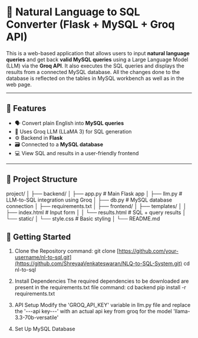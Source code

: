 # 🧠 Natural Language to SQL Converter (Flask + MySQL + Groq API)

This is a web-based application that allows users to input **natural language queries** and get back **valid MySQL queries** using a Large Language Model (LLM) via the **Groq API**. It also executes the SQL queries and displays the results from a connected MySQL database. All the changes done to the database is reflected on the tables in MySQL workbench as well as in the web page. 

---

## 📌 Features

- 🗣 Convert plain English into **MySQL queries**
- 🧠 Uses Groq LLM (LLaMA 3) for SQL generation
- ⚙️ Backend in **Flask**
- 🗃 Connected to a **MySQL database**
- 💻 View SQL and results in a user-friendly frontend

---

## 📂 Project Structure

project/
│
├── backend/
│ ├── app.py # Main Flask app
│ ├── llm.py # LLM-to-SQL integration using Groq
│ ├── db.py # MySQL database connection
│ ├── requirements.txt
│
├── frontend/
│ ├── templates/
│ │ ├── index.html # Input form
│ │ └── results.html # SQL + query results
│ └── static/
│ └── style.css # Basic styling
│
└── README.md

## 🚀 Getting Started

1. Clone the Repository
command:
git clone [https://github.com/your-username/nl-to-sql.git](https://github.com/ShreyaaVenkateswaran/NLQ-to-SQL-System.git)
cd nl-to-sql

2. Install Dependencies
The required dependencies to be downloaded are present in the requirements.txt file
command:
cd backend
pip install -r requirements.txt

3. API Setup
   Modify the 'GROQ_API_KEY' variable in llm.py file and replace the '---api key---' with an actual api key from groq for the model 'llama-3.3-70b-versatile'

4. Set Up MySQL Database
  
